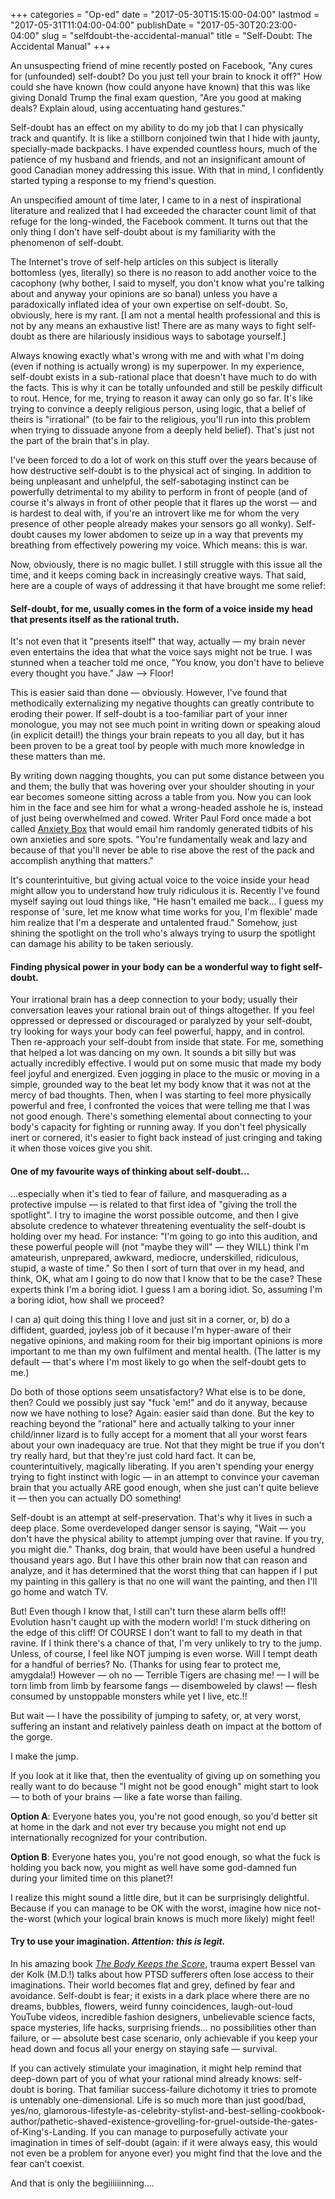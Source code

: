 +++
categories = "Op-ed"
date = "2017-05-30T15:15:00-04:00"
lastmod = "2017-05-31T11:04:00-04:00"
publishDate = "2017-05-30T20:23:00-04:00"
slug = "selfdoubt-the-accidental-manual"
title = "Self-Doubt: The Accidental Manual"
+++

An unsuspecting friend of mine recently posted on Facebook, "Any cures for (unfounded) self-doubt? Do you just tell your brain to knock it off?" How could she have known (how could anyone have known) that this was like giving Donald Trump the final exam question, "Are you good at making deals? Explain aloud, using accentuating hand gestures." 
 
Self-doubt has an effect on my ability to do my job that I can physically track and quantify. It is like a stillborn conjoined twin that I hide with jaunty, specially-made backpacks. I have expended countless hours, much of the patience of my husband and friends, and not an insignificant amount of good Canadian money addressing this issue. With that in mind, I confidently started typing a response to my friend's question.

An unspecified amount of time later, I came to in a nest of inspirational literature and realized that I had exceeded the character count limit of that refuge for the long-winded, the Facebook comment. It turns out that the only thing I don't have self-doubt about is my familiarity with the phenomenon of self-doubt.

The Internet's trove of self-help articles on this subject is literally bottomless (yes, literally) so there is no reason to add another voice to the cacophony (why bother, I said to myself, you don't know what you're talking about and anyway your opinions are so banal) unless you have a paradoxically inflated idea of your own expertise on self-doubt. So, obviously, here is my rant. [I am not a mental health professional and this is not by any means an exhaustive list! There are as many ways to fight self-doubt as there are hilariously insidious ways to sabotage yourself.]

Always knowing exactly what's wrong with me and with what I'm doing (even if nothing is actually wrong) is my superpower. In my experience, self-doubt exists in a sub-rational place that doesn't have much to do with the facts. This is why it can be totally unfounded and still be peskily difficult to rout. Hence, for me, trying to reason it away can only go so far. It's like trying to convince a deeply religious person, using logic, that a belief of theirs is "irrational" (to be fair to the religious, you'll run into this problem when trying to dissuade anyone from a deeply held belief). That's just not the part of the brain that's in play. 
 
I've been forced to do a lot of work on this stuff over the years because of how destructive self-doubt is to the physical act of singing. In addition to being unpleasant and unhelpful, the self-sabotaging instinct can be powerfully detrimental to my ability to perform in front of people (and of course it's always in front of other people that it flares up the worst — and is hardest to deal with, if you're an introvert like me for whom the very presence of other people already makes your sensors go all wonky). Self-doubt causes my lower abdomen to seize up in a way that prevents my breathing from effectively powering my voice. Which means: this is war. 

Now, obviously, there is no magic bullet. I still struggle with this issue all the time, and it keeps coming back in increasingly creative ways. That said, here are a couple of ways of addressing it that have brought me some relief:

#### Self-doubt, for me, usually comes in the form of a voice inside my head that presents itself as the rational truth. 

It's not even that it "presents itself" that way, actually — my brain never even entertains the idea that what the voice says might not be true. I was stunned when a teacher told me once, "You know, you don't have to believe every thought you have." Jaw --> Floor! 
 
This is easier said than done — obviously. However, I've found that methodically externalizing my negative thoughts can greatly contribute to eroding their power. If self-doubt is a too-familiar part of your inner monologue, you may not see much point in writing down or speaking aloud (in explicit detail!) the things your brain repeats to you all day, but it has been proven to be a great tool by people with much more knowledge in these matters than me. 

By writing down nagging thoughts, you can put some distance between you and them; the bully that was hovering over your shoulder shouting in your ear becomes someone sitting across a table from you. Now you can look him in the face and see him for what a wrong-headed asshole he is, instead of just being overwhelmed and cowed. Writer Paul Ford once made a bot called [Anxiety Box](http://anxietybox.com/) that would email him randomly generated tidbits of his own anxieties and sore spots. "You're fundamentally weak and lazy and because of that you'll never be able to rise above the rest of the pack and accomplish anything that matters." 
 
It's counterintuitive, but giving actual voice to the voice inside your head might allow you to understand how truly ridiculous it is. Recently I've found myself saying out loud things like, "He hasn't emailed me back... I guess my response of 'sure, let me know what time works for you, I'm flexible' made him realize that I'm a desperate and untalented fraud." Somehow, just shining the spotlight on the troll who's always trying to usurp the spotlight can damage his ability to be taken seriously.

#### Finding physical power in your body can be a wonderful way to fight self-doubt. 

Your irrational brain has a deep connection to your body; usually their conversation leaves your rational brain out of things altogether. If you feel oppressed or depressed or discouraged or paralyzed by your self-doubt, try looking for ways your body can feel powerful, happy, and in control. Then re-approach your self-doubt from inside that state. For me, something that helped a lot was dancing on my own. It sounds a bit silly but was actually incredibly effective. I would put on some music that made my body feel joyful and energized. Even jogging in place to the music or moving in a simple, grounded way to the beat let my body know that it was not at the mercy of bad thoughts. Then, when I was starting to feel more physically powerful and free, I confronted the voices that were telling me that I was not good enough. There's something elemental about connecting to your body's capacity for fighting or running away. If you don't feel physically inert or cornered, it's easier to fight back instead of just cringing and taking it when those voices give you shit.


#### One of my favourite ways of thinking about self-doubt... 

...especially when it's tied to fear of failure, and masquerading as a protective impulse — is related to that first idea of "giving the troll the spotlight". I try to imagine the worst possible outcome, and then I give absolute credence to whatever threatening eventuality the self-doubt is holding over my head. For instance: "I'm going to go into this audition, and these powerful people will (not "maybe they will" — they WILL) think I'm amateurish, unprepared, awkward, mediocre, underskilled, ridiculous, stupid, a waste of time." So then I sort of turn that over in my head, and think, OK, what am I going to do now that I know that to be the case? These experts think I'm a boring idiot. I guess I am a boring idiot. So, assuming I'm a boring idiot, how shall we proceed? 

I can a) quit doing this thing I love and just sit in a corner, or, b) do a diffident, guarded, joyless job of it because I'm hyper-aware of their negative opinions, and making room for their big important opinions is more important to me than my own fulfilment and mental health. (The latter is my default — that's where I'm most likely to go when the self-doubt gets to me.) 
 
Do both of those options seem unsatisfactory? What else is to be done, then? Could we possibly just say "fuck 'em!" and do it anyway, because now we have nothing to lose? Again: easier said than done. But the key to reaching beyond the "rational" here and actually talking to your inner child/inner lizard is to fully accept for a moment that all your worst fears about your own inadequacy are true. Not that they might be true if you don't try really hard, but that they're just cold hard fact. It can be, counterintuitively, magically liberating. If you aren't spending your energy trying to fight instinct with logic — in an attempt to convince your caveman brain that you actually ARE good enough, when she just can't quite believe it — then you can actually DO something! 
 
Self-doubt is an attempt at self-preservation. That's why it lives in such a deep place. Some overdeveloped danger sensor is saying, "Wait — you don't have the physical ability to attempt jumping over that ravine. If you try, you might die." Thanks, dog brain, that would have been useful a hundred thousand years ago. But I have this other brain now that can reason and analyze, and it has determined that the worst thing that can happen if I put my painting in this gallery is that no one will want the painting, and then I'll go home and watch TV. 
 
But! Even though I know that, l still can't turn these alarm bells off!! Evolution hasn't caught up with the modern world! I'm stuck dithering on the edge of this cliff! Of COURSE I don't want to fall to my death in that ravine. If I think there's a chance of that, I'm very unlikely to try to the jump. Unless, of course, I feel like NOT jumping is even worse. Will I tempt death for a handful of berries? No. (Thanks for using fear to protect me, amygdala!) However — oh no — Terrible Tigers are chasing me! — I will be torn limb from limb by fearsome fangs — disemboweled by claws! — flesh consumed by unstoppable monsters while yet I live, etc.!!
 
But wait — I have the possibility of jumping to safety, or, at very worst, suffering an instant and relatively painless death on impact at the bottom of the gorge. 
 
I make the jump. 
 
If you look at it like that, then the eventuality of giving up on something you really want to do because "I might not be good enough" might start to look — to both of your brains — like a fate worse than failing. 
 
**Option A**: Everyone hates you, you're not good enough, so you'd better sit at home in the dark and not ever try because you might not end up internationally recognized for your contribution. 
 
**Option B**: Everyone hates you, you're not good enough, so what the fuck is holding you back now, you might as well have some god-damned fun during your limited time on this planet?! 
 
I realize this might sound a little dire, but it can be surprisingly delightful. Because if you can manage to be OK with the worst, imagine how nice not-the-worst (which your logical brain knows is much more likely) might feel!

#### Try to use your imagination. ***Attention: this is legit.***
 
In his amazing book [*The Body Keeps the Score*](http://www.audible.com/t2/title?asin=B00OAOQJXY&source_code=GO1GB907ESH060513&mkwid=sJaI3gajQ_dc&pcrid=152669695569&pmt=e&pkw=the%20body%20keeps%20the%20score%20book&cvosrc=ppc.google.the%20body%20keeps%20the%20score%20book&cvo_campaign=250472289&cvo_crid=152669695569&Matchtype=e&gclid=CjwKEAjwsLTJBRCvibaW9bGLtUESJAC4wKw1L_uOYwJIZTGMB4Z_wxXcUdVDNmkvEBpfhtly1sIGlRoCX7Xw_wcB), trauma expert Bessel van der Kolk (M.D.!) talks about how PTSD sufferers often lose access to their imaginations. Their world becomes flat and grey, defined by fear and avoidance. Self-doubt is fear; it exists in a dark place where there are no dreams, bubbles, flowers, weird funny coincidences, laugh-out-loud YouTube videos, incredible fashion designers, unbelievable science facts, space mysteries, life hacks, surprising friends... no possibilities other than failure, or — absolute best case scenario, only achievable if you keep your head down and focus all your energy on staying safe — survival. 
 
If you can actively stimulate your imagination, it might help remind that deep-down part of you of what your rational mind already knows: self-doubt is boring. That familiar success-failure dichotomy it tries to promote is untenably one-dimensional. Life is so much more than just good/bad, yes/no, glamorous-lifestyle-as-celebrity-stylist-and-best-selling-cookbook-author/pathetic-shaved-existence-grovelling-for-gruel-outside-the-gates-of-King's-Landing. If you can manage to purposefully activate your imagination in times of self-doubt (again: if it were always easy, this would not even be a problem for anyone ever) you might find that the love and the fear can't coexist.


And that is only the begiiiiiinning….

